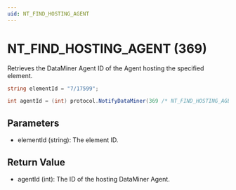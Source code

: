```yaml
---
uid: NT_FIND_HOSTING_AGENT
---
```


# NT_FIND_HOSTING_AGENT (369)

Retrieves the DataMiner Agent ID of the Agent hosting the specified element.

```csharp
string elementId = "7/17599";

int agentId = (int) protocol.NotifyDataMiner(369 /* NT_FIND_HOSTING_AGENT */, elementId, null);
```

## Parameters

- elementId (string): The element ID.

## Return Value

- agentId (int): The ID of the hosting DataMiner Agent.
